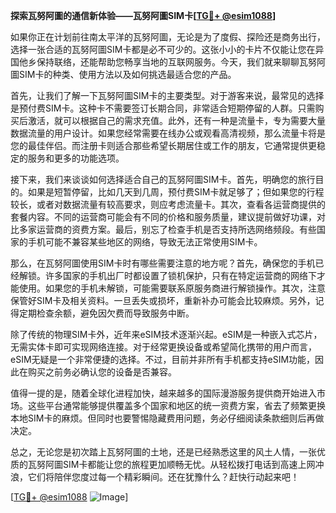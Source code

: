 **探索瓦努阿圖的通信新体验——瓦努阿圖SIM卡[[TG💪+ @esim1088](https://t.me/s/esim1088)]**

如果你正在计划前往南太平洋的瓦努阿圖，无论是为了度假、探险还是商务出行，选择一张合适的瓦努阿圖SIM卡都是必不可少的。这张小小的卡片不仅能让您在异国他乡保持联络，还能帮助您畅享当地的互联网服务。今天，我们就来聊聊瓦努阿圖SIM卡的种类、使用方法以及如何挑选最适合您的产品。

首先，让我们了解一下瓦努阿圖SIM卡的主要类型。对于游客来说，最常见的选择是预付费SIM卡。这种卡不需要签订长期合同，非常适合短期停留的人群。只需购买后激活，就可以根据自己的需求充值。此外，还有一种是流量卡，专为需要大量数据流量的用户设计。如果您经常需要在线办公或观看高清视频，那么流量卡将是您的最佳伴侣。而注册卡则适合那些希望长期居住或工作的朋友，它通常提供更稳定的服务和更多的功能选项。

接下来，我们来谈谈如何选择适合自己的瓦努阿圖SIM卡。首先，明确您的旅行目的。如果是短暂停留，比如几天到几周，预付费SIM卡就足够了；但如果您的行程较长，或者对数据流量有较高要求，则应考虑流量卡。其次，查看各运营商提供的套餐内容。不同的运营商可能会有不同的价格和服务质量，建议提前做好功课，对比多家运营商的资费方案。最后，别忘了检查手机是否支持所选网络频段。有些国家的手机可能不兼容某些地区的网络，导致无法正常使用SIM卡。

那么，在瓦努阿圖使用SIM卡时有哪些需要注意的地方呢？首先，确保您的手机已经解锁。许多国家的手机出厂时都设置了锁机保护，只有在特定运营商的网络下才能使用。如果您的手机未解锁，可能需要联系原服务商进行解锁操作。其次，注意保管好SIM卡及相关资料。一旦丢失或损坏，重新补办可能会比较麻烦。另外，记得定期检查余额，避免因欠费而导致服务中断。

除了传统的物理SIM卡外，近年来eSIM技术逐渐兴起。eSIM是一种嵌入式芯片，无需实体卡即可实现网络连接。对于经常更换设备或希望简化携带的用户而言，eSIM无疑是一个非常便捷的选择。不过，目前并非所有手机都支持eSIM功能，因此在购买之前务必确认您的设备是否兼容。

值得一提的是，随着全球化进程加快，越来越多的国际漫游服务提供商开始进入市场。这些平台通常能够提供覆盖多个国家和地区的统一资费方案，省去了频繁更换本地SIM卡的麻烦。但同时也要警惕隐藏费用问题，务必仔细阅读条款细则后再做决定。

总之，无论您是初次踏上瓦努阿圖的土地，还是已经熟悉这里的风土人情，一张优质的瓦努阿圖SIM卡都能让您的旅程更加顺畅无忧。从轻松拨打电话到高速上网冲浪，它们将陪伴您度过每一个精彩瞬间。还在犹豫什么？赶快行动起来吧！

[[TG💪+ @esim1088](https://t.me/s/esim1088) ![Image](https://i.postimg.cc/4NQfJmqS/Snipaste-2025-05-13-00-14-12.png)]